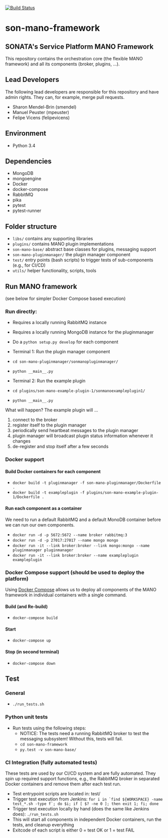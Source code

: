 [![Build Status](http://jenkins.sonata-nfv.eu/buildStatus/icon?job=son-mano-framework)](http://jenkins.sonata-nfv.eu/job/son-mano-framework)

# son-mano-framework
## SONATA's Service Platform MANO Framework

This repository contains the orchestration core (the flexible MANO framework) and all its components (broker, plugins, ...).

## Lead Developers
The following lead developers are responsible for this repository and have admin rights. They can, for example, merge pull requests.

* Sharon Mendel-Brin (smendel) 
* Manuel Peuster (mpeuster)
* Felipe Vicens (felipevicens)

## Environment
* Python 3.4

## Dependencies
* MongoDB
* mongoengine
* Docker
* docker-compose
* RabbitMQ
* pika
* pytest
* pytest-runner

## Folder structure

* `libs/` contains any supporting libraries
* `plugins/` contains MANO plugin implementations
* `son-mano-base/` abstract base classes for plugins, messaging support
* `son-mano-pluginmanager/` the plugin manager component
* `test/` entry points (bash scripts) to trigger tests of sub-components (e.g., for CI/CD)
* `utils/` helper functionality, scripts, tools


## Run MANO framework

(see below for simpler Docker Compose based execution)


### Run directly:

* Requires a locally running RabbitMQ instance
* Requires a locally running MongoDB instance for the pluginmanager
* Do a `python setup.py develop` for each component


* Terminal 1: Run the plugin manager component
 * `cd son-mano-pluginmanager/sonmanopluginmanager/`
 * `python __main__.py`

* Terminal 2: Run the example plugin
 * `cd plugins/son-mano-example-plugin-1/sonmanoexampleplugin1/`
 * `python __main__.py`

What will happen? The example plugin will ...

1. connect to the broker
2. register itself to the plugin manager
3. periodically send heartbeat messages to the plugin manager
4. plugin manager will broadcast plugin status information whenever it changes
5. de-register and stop itself after a few seconds

### Docker support
#### Build Docker containers for each component

* `docker build -t pluginmanager -f son-mano-pluginmanager/Dockerfile .`
* `docker build -t exampleplugin -f plugins/son-mano-example-plugin-1/Dockerfile .`

#### Run each component as a container

We need to run a default RabbitMQ and a default MonoDB container before we can run our own components.

* `docker run -d -p 5672:5672 --name broker rabbitmq:3`
* `docker run -d -p 27017:27017 --name mongo mongo`
* `docker run -it --link broker:broker --link mongo:mongo --name pluginmanager pluginmanager`
* `docker run -it --link broker:broker --name exampleplugin exampleplugin`


### Docker Compose support (should be used to deploy the platform)

Using [Docker Compose](https://docs.docker.com/compose/) allows us to deploy all components of the MANO framework in individual containers with a single command.

#### Build (and Re-build)

* `docker-compose build`

#### Start

* `docker-compose up`

#### Stop (in second terminal)

* `docker-compose down`


## Test

### General

* ```./run_tests.sh```

### Python unit tests

* Run tests using the following steps:
    * NOTICE: The tests need a running RabbitMQ broker to test the messaging subsystem! Without this, tests will fail.
    * `cd son-mano-framework`
    * `py.test -v son-mano-base/`


### CI Integration (fully automated tests)

These tests are used by our CI/CD system and are fully automated. They spin up required support functions, e.g., the RabbitMQ broker in separated Docker containers and remove them after each test run.

* Test entrypoint scripts are located in: test/
* Trigger test execution from Jenkins: ```for i in `find ${WORKSPACE} -name test_*.sh -type f`; do $i; if [ $? -ne 0 ]; then exit 1; fi; done```
* Trigger test execution locally by hand (does the same like Jenkins does): ```./run_tests.sh```
* This will start all components in independent Docker containers, run the tests, and cleanup everything
* Exitcode of each script is either 0 = test OK or 1 = test FAIL


